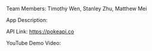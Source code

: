Team Members: Timothy Wen, Stanley Zhu, Matthew Mei

App Description:


API Link: https://pokeapi.co

YouTube Demo Video: